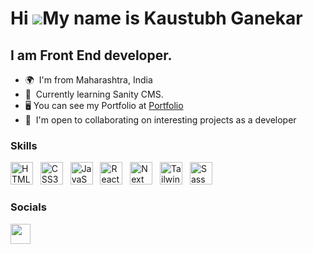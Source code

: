 Hi ![](https://user-images.githubusercontent.com/18350557/176309783-0785949b-9127-417c-8b55-ab5a4333674e.gif)My name is Kaustubh Ganekar
========================================================================================================================================

I am Front End developer.
--------------------------

*   🌍  I'm from Maharashtra, India
*   🧠  Currently learning Sanity CMS.
*   🖥️  You can see my Portfolio at <a target="_blank" rel="noreferrer" href="https://kaustubhx-portfolio.vercel.app/">Portfolio</a>
*   🤝  I'm open to collaborating on interesting projects as a developer

### Skills

<p align="left">
<a href="https://developer.mozilla.org/en-US/docs/Glossary/HTML5" target="_blank" rel="noreferrer"><img src="https://raw.githubusercontent.com/danielcranney/readme-generator/main/public/icons/skills/html5-colored.svg" width="36" height="36" alt="HTML5" /></a> &nbsp;
<a href="https://www.w3.org/TR/CSS/#css" target="_blank" rel="noreferrer"><img src="https://raw.githubusercontent.com/danielcranney/readme-generator/main/public/icons/skills/css3-colored.svg" width="36" height="36" alt="CSS3" /></a> &nbsp;
 <a href="https://developer.mozilla.org/en-US/docs/Web/JavaScript" target="_blank" rel="noreferrer"><img src="https://raw.githubusercontent.com/danielcranney/readme-generator/main/public/icons/skills/javascript-colored.svg" width="36" height="36" alt="JavaScript" /></a> &nbsp;
<a href="https://reactjs.org/" target="_blank" rel="noreferrer"><img src="https://raw.githubusercontent.com/danielcranney/readme-generator/main/public/icons/skills/react-colored.svg" width="36" height="36" alt="React" /></a> &nbsp;
<a href="https://nextjs.org/docs" target="_blank" rel="noreferrer"><img src="https://cdn.sanity.io/images/ltuexkre/production/19a30950e8bb4ce1c2155bde79a02626202b173c-500x500.png" width="36" height="36" alt="Next" /></a> &nbsp;
<a href="https://tailwindcss.com/" target="_blank" rel="noreferrer"><img src="https://raw.githubusercontent.com/danielcranney/readme-generator/main/public/icons/skills/tailwindcss-colored.svg" width="36" height="36" alt="TailwindCSS" /></a> &nbsp; <a href="https://sass-lang.com/" target="_blank" rel="noreferrer"><img src="https://raw.githubusercontent.com/danielcranney/readme-generator/main/public/icons/skills/sass-colored.svg" width="36" height="36" alt="Sass" /></a> &nbsp;

### Socials

<p align="left"> <a href="https://www.linkedin.com/in/kaustubhxganekar/" target="_blank" rel="noreferrer"><img src="https://raw.githubusercontent.com/danielcranney/readme-generator/main/public/icons/socials/linkedin.svg" width="32" height="32" /></a> </p>
